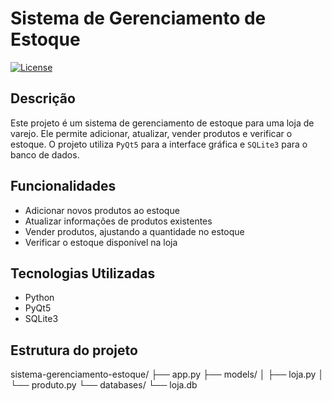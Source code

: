 # Sistema de Gerenciamento de Estoque

[![License](https://img.shields.io/badge/license-MIT-blue.svg)](LICENSE)

## Descrição

Este projeto é um sistema de gerenciamento de estoque para uma loja de varejo. Ele permite adicionar, atualizar, vender produtos e verificar o estoque. O projeto utiliza `PyQt5` para a interface gráfica e `SQLite3` para o banco de dados.

## Funcionalidades

- Adicionar novos produtos ao estoque
- Atualizar informações de produtos existentes
- Vender produtos, ajustando a quantidade no estoque
- Verificar o estoque disponível na loja

## Tecnologias Utilizadas

- Python
- PyQt5
- SQLite3

## Estrutura do projeto

sistema-gerenciamento-estoque/
├── app.py
├── models/
│   ├── loja.py
│   └── produto.py
└── databases/
    └── loja.db
